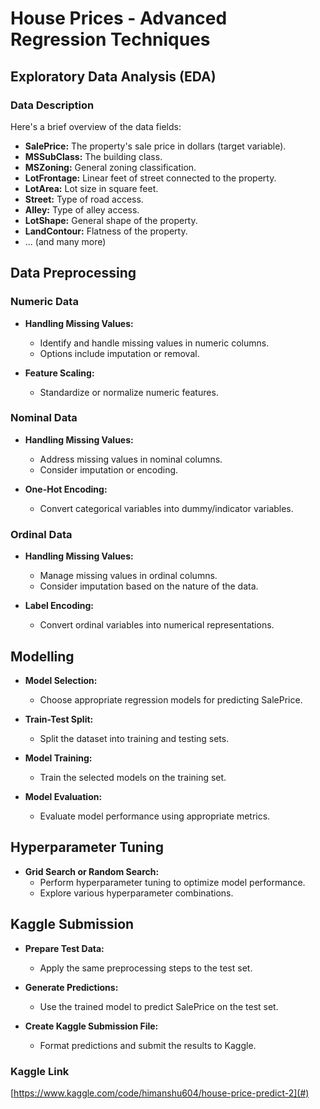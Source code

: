 # House Prices - Advanced Regression Techniques

## Exploratory Data Analysis (EDA)

### Data Description

Here's a brief overview of the data fields:

- **SalePrice:** The property's sale price in dollars (target variable).
- **MSSubClass:** The building class.
- **MSZoning:** General zoning classification.
- **LotFrontage:** Linear feet of street connected to the property.
- **LotArea:** Lot size in square feet.
- **Street:** Type of road access.
- **Alley:** Type of alley access.
- **LotShape:** General shape of the property.
- **LandContour:** Flatness of the property.
- ... (and many more)

## Data Preprocessing

### Numeric Data
- **Handling Missing Values:**
  - Identify and handle missing values in numeric columns.
  - Options include imputation or removal.

- **Feature Scaling:**
  - Standardize or normalize numeric features.

### Nominal Data
- **Handling Missing Values:**
  - Address missing values in nominal columns.
  - Consider imputation or encoding.

- **One-Hot Encoding:**
  - Convert categorical variables into dummy/indicator variables.

### Ordinal Data
- **Handling Missing Values:**
  - Manage missing values in ordinal columns.
  - Consider imputation based on the nature of the data.

- **Label Encoding:**
  - Convert ordinal variables into numerical representations.

## Modelling

- **Model Selection:**
  - Choose appropriate regression models for predicting SalePrice.

- **Train-Test Split:**
  - Split the dataset into training and testing sets.

- **Model Training:**
  - Train the selected models on the training set.

- **Model Evaluation:**
  - Evaluate model performance using appropriate metrics.

## Hyperparameter Tuning

- **Grid Search or Random Search:**
  - Perform hyperparameter tuning to optimize model performance.
  - Explore various hyperparameter combinations.

## Kaggle Submission

- **Prepare Test Data:**
  - Apply the same preprocessing steps to the test set.

- **Generate Predictions:**
  - Use the trained model to predict SalePrice on the test set.

- **Create Kaggle Submission File:**
  - Format predictions and submit the results to Kaggle.

### Kaggle Link

[https://www.kaggle.com/code/himanshu604/house-price-predict-2](#)
